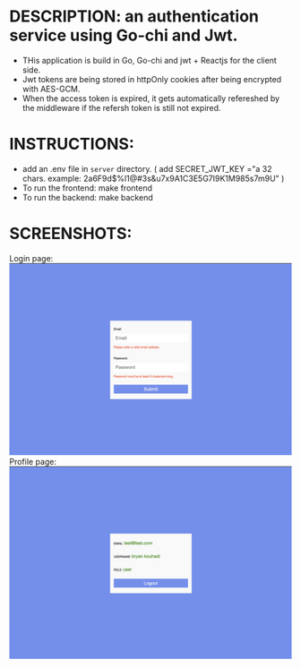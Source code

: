 # DESCRIPTION: an authentication service using Go-chi and Jwt.

- THis application is build in Go, Go-chi and jwt + Reactjs for the client side.
- Jwt tokens are being stored in httpOnly cookies after being encrypted with AES-GCM.
- When the access token is expired, it gets automatically refereshed by the middleware if the refersh token is still not expired.

# INSTRUCTIONS:

- add an .env file in `server` directory. ( add SECRET_JWT_KEY ="a 32 chars. example: 2a6F9d$%l1@#3s&u7x9A1C3E5G7I9K1M985s7m9U" )
- To run the frontend: make frontend
- To run the backend: make backend

# SCREENSHOTS:

Login page:
![Login page](./ui.png)
Profile page:
![Profile page](./ui-2.png)
